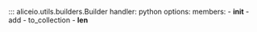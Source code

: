 ::: aliceio.utils.builders.Builder
    handler: python
    options:
      members:
        - __init__
        - add
        - to_collection
        - __len__
